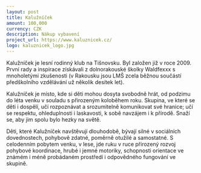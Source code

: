 ```yaml
---
layout: post
title: Kalužníček
amount: 100,000
currency: CZK
description: Nákup vybavení
project_url: https://www.kaluznicek.cz/
logo: kaluznicek_logo.jpg
---
```


Kalužníček je lesní rodinný klub na Tišnovsku. Byl založen již v roce 2009. První rady a inspirace získávali z dolnorakouské školky Waldfexxx s mnoholetými zkušenosti (v Rakousku jsou LMŠ zcela běžnou součástí předškolního vzdělávání už několik desítek let).

Kalužníček je místo, kde si děti mohou dosyta svobodně hrát, od podzimu do léta venku v souladu s přirozeným koloběhem roku. Skupina, ve které se děti i dospělí, učí rozpoznávat a srozumitelně komunikovat své hranice; učí se respektu, ohleduplnosti i laskavosti, k sobě navzájem i k přírodě. Snaží se, aby jim spolu bylo hezky na světě.

Děti, které Kalužníček navštěvují dlouhodobě, bývají silné v sociálních dovednostech, pohybově zdatné, poměrně otužilé a samostatné. S celodenním pobytem venku, v lese, jde ruku v ruce přirozený rozvoj pohybové koordinace, hrubé i jemné motoriky, schopnosti orientace ve známém i méně probádaném prostředí i odpovědného fungování ve skupině.

